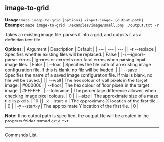 ## image-to-grid
**Usage:** `maze image-to-grid [options] <input-image> [output-path]`
**Example:** `maze image-to-grid ./examples/image/small.png ./output.txt -r`

Takes an existing image file, parses it into a grid, and outputs it as a definition text file.

**Options:**
| Argument | Description | Default |
| --- | --- | --- |
| -r --replace | Specifies whether existing files will be replaced. | False |
| -i --ignore-parse-errors | Ignores or corrects non-fatal errors when parsing input image files. | False |
| --load <path> | Specifies the file path of an existing image configuration file.  If this is blank, no file will be loaded. | |
| --save <name> | Specifies the name of a saved image configuration file.  If this is blank, no file will be saved. | |
| --wall <colour> | The hex colour of wall pixels in the target image. | #000000 |
| --floor <colour> | The hex colour of floor pixels in the target image. | #FFFFFF |
| --tolerance <percent> | The percentage difference allowed when checking image pixel colours. | 0 |
| --size <number> | The approximate size of a maze tile in pixels. | 10 |
| -x --start-x <number> | The approximate X location of the first tile. | 0 |
| -y --start-y <number> | The approximate Y location of the first tile. | 0 |

**Note:** If no output path is specified, the output file will be created in the program folder named `grid.txt`

---

[Commands List](../command-root.md)